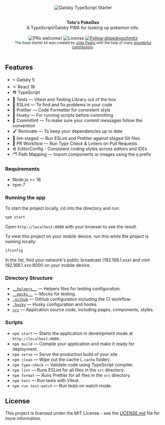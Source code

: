 <p align="center">
  <img src="https://user-images.githubusercontent.com/26466516/169722691-77a6ca86-df54-4a0e-b952-48c3f3ed7526.png" alt="Gatsby TypeScript Starter">
</p>

<br />

<div align="center"><strong>Toto's PokeDex</strong></div>
<div align="center">A TypeScript/Gatsby PWA for looking up pokemon info.</div>

<br />

<div align="center">
  <img src="https://img.shields.io/static/v1?label=PRs&message=welcome&style=flat-square&color=5e17eb&labelColor=000000" alt="PRs welcome!" />

  <img alt="License" src="https://img.shields.io/github/license/jpedroschmitz/gatsby-starter-ts?style=flat-square&color=5e17eb&labelColor=000000">

  <a href="https://twitter.com/intent/follow?screen_name=jpedroschmitz">
    <img src="https://img.shields.io/twitter/follow/jpedroschmitz?style=flat-square&color=5e17eb&labelColor=000000" alt="Follow @jpedroschmitz" />
  </a>
</div>

<div align="center">
  <sub>The base starter kit was created by <a href="https://twitter.com/jpedroschmitz">João Pedro</a> with the help of many <a href="https://github.com/jpedroschmitz/gatsby-starter-ts/graphs/contributors">wonderful contributors</a>.</sub>
</div>

<br />

## Features

- ⚡️ Gatsby 5
- ⚛️ React 18
- ⛑ TypeScript
- 🐐 Tests — Vitest and Testing Library out of the box
- 📏 ESLint — To find and fix problems in your code
- 💖 Prettier — Code Formatter for consistent style
- 🐶 Husky — For running scripts before committing
- 🚓 Commitlint — To make sure your commit messages follow the convention
- 🖌 Renovate — To keep your dependencies up to date
- 🚫 lint-staged — Run ESLint and Prettier against staged Git files
- 👷 PR Workflow — Run Type Check & Linters on Pull Requests
- ⚙️ EditorConfig - Consistent coding styles across editors and IDEs
- 🗂 Path Mapping — Import components or images using the `@` prefix

### Requirements

- Node.js >= 18
- npm 7

### Running the app

To start the project locally, cd into the directory and run:

```bash
npm start
```

Open `http://localhost:8000` with your browser to see the result.

To view this project on your mobile device, run this while the project is
running locally:

```bash
ifconfig
```

In the list, find your network's public broadcast (192.168.1.xxx) and visit
192.168.1.xxx:8000 on your mobile device.

### Directory Structure

- [`__helpers__`](./__helpers__/) — Helpers files for testing configuration.<br>
- [`__mocks__`](./__mocks__/) — Mocks for testing.<br>
- [`.github`](.github) — GitHub configuration including the CI workflow.<br>
- [`.husky`](.husky) — Husky configuration and hooks.<br>
- [`src`](./src) — Application source code, including pages, components, styles.

### Scripts

- `npm start` — Starts the application in development mode at `http://localhost:8000`.
- `npm build` — Compile your application and make it ready for deployment.
- `npm serve` — Serve the production build of your site
- `npm clean` — Wipe out the cache (`.cache` folder).
- `npm type-check` — Validate code using TypeScript compiler.
- `npm lint` — Runs ESLint for all files in the `src` directory.
- `npm format` — Runs Prettier for all files in the `src` directory.
- `npm test` — Run tests with Vitest.
- `npm run test:watch` — Run tests on watch mode.

## License

This project is licensed under the MIT License - see the [LICENSE.md](LICENSE.md) file for more information.
